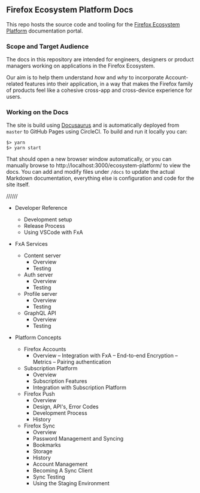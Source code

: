 ## Firefox Ecosystem Platform Docs

This repo hosts the source code and tooling for the [Firefox Ecosystem Platform](https://mozilla.github.io/ecosystem-platform/) documentation portal.

### Scope and Target Audience

The docs in this repository are intended for engineers, designers or product managers working on applications in the Firefox Ecosystem.

Our aim is to help them understand *how* and *why* to incorporate Account-related features into their application, in a way that makes the Firefox family of products feel like a cohesive cross-app and cross-device experience for users.

### Working on the Docs

The site is build using [Docusaurus](https://docusaurus.io/) and is automatically deployed from `master` to GitHub Pages using CircleCI. To build and run it locally you can:

```
$> yarn
$> yarn start
```

That should open a new browser window automatically, or you can manually browse to http://localhost:3000/ecosystem-platform/ to view the docs. You can add and modify files under `/docs` to update the actual Markdown documentation, everything else is configuration and code for the site itself.






//////

- Developer Reference
  - Development setup
  - Release Process
  - Using VSCode with FxA

- FxA Services
  - Content server
    - Overview
    - Testing
  - Auth server
    - Overview
    - Testing
  - Profile server
    - Overview
    - Testing
  - GraphQL API
    - Overview
    - Testing

- Platform Concepts
  - Firefox Accounts
    - Overview
    – Integration with FxA
    – End-to-end Encryption
    – Metrics
    – Pairing authentication
  - Subscription Platform
    - Overview
    - Subscription Features
    - Integration with Subscription Platform
  - Firefox Push
    - Overview
    - Design, API's, Error Codes
    - Development Process
    - History
  - Firefox Sync
    - Overview
    - Password Management and Syncing
    - Bookmarks
    - Storage
    - History
    - Account Management
    - Becoming A Sync Client
    - Sync Testing
    - Using the Staging Environment
